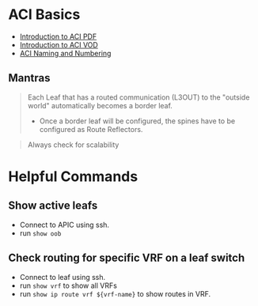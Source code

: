 
# ACI Basics

- [Introduction to ACI PDF](https://www.ciscolive.com/c/dam/r/ciscolive/apjc/docs/2019/pdf/BRKACI-1000.pdf)
- [Introduction to ACI VOD](https://www.ciscolive.com/global/on-demand-library.html?search=ACI&search.technicallevel=scpsSkillLevel_aintroductory#/video/15524933755090013XSm)
- [ACI Naming and Numbering](https://www.cisco.com/c/en/us/td/docs/switches/datacenter/aci/apic/sw/kb/b-Cisco-ACI-Naming-and-Numbering.html)

## Mantras

> Each Leaf that has a routed communication (L3OUT) to the "outside world" 
> automatically becomes a border leaf.
> - Once a border leaf will be configured, the spines have to be configured
>   as Route Reflectors.

> Always check for scalability

# Helpful Commands

## Show active leafs

- Connect to APIC using ssh.
- run `show oob`

## Check routing for specific VRF on a leaf switch

- Connect to leaf using ssh.
- run `show vrf` to show all VRFs
- run `show ip route vrf ${vrf-name}` to show routes in VRF.

